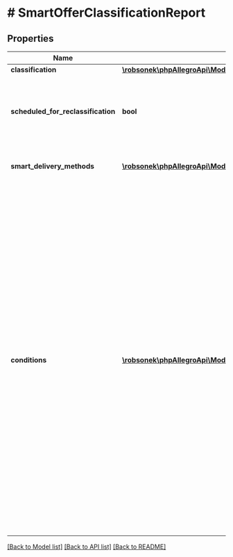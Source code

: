 # # SmartOfferClassificationReport

## Properties

Name | Type | Description | Notes
------------ | ------------- | ------------- | -------------
**classification** | [**\robsonek\phpAllegroApi\Model\SmartOfferClassificationReportClassification**](SmartOfferClassificationReportClassification.md) |  | [optional]
**scheduled_for_reclassification** | **bool** | Indicates whether that particular offer is set to be reclassified in the next 24 hours | [optional]
**smart_delivery_methods** | [**\robsonek\phpAllegroApi\Model\SmartDeliveryMethod[]**](SmartDeliveryMethod.md) | Delivery methods marked with Smart! label | [optional]
**conditions** | [**\robsonek\phpAllegroApi\Model\SmartOfferClassificationReportConditionsInner[]**](SmartOfferClassificationReportConditionsInner.md) | Set of conditions to be met in order for that particular offer to be Smart!. Each condition filters out improperly configured delivery methods or checks some offer attributes. Order of conditions matters. Please keep in mind that this is a **PREVIEW** of an offer classification if being conducted right now - actual classification is triggered only by attribute changes and as of now it cannot be manually done on demand. | [optional]

[[Back to Model list]](../../README.md#models) [[Back to API list]](../../README.md#endpoints) [[Back to README]](../../README.md)
